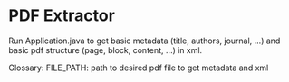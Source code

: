 # PDF Extractor

Run Application.java to get basic metadata (title, authors, journal, ...) and basic pdf structure (page, block, content, ...) in xml.

Glossary: 
  FILE_PATH: path to desired pdf file to get metadata and xml


